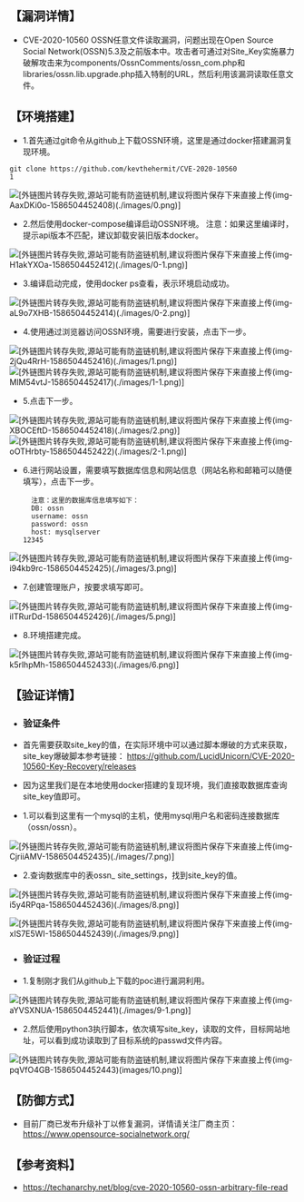 ## 【漏洞详情】

- CVE-2020-10560 OSSN任意文件读取漏洞，问题出现在Open Source Social  Network(OSSN)5.3及之前版本中。攻击者可通过对Site_Key实施暴力破解攻击来为components/OssnComments/ossn_com.php和libraries/ossn.lib.upgrade.php插入特制的URL，然后利用该漏洞读取任意文件。

## 【环境搭建】

- 1.首先通过git命令从github上下载OSSN环境，这里是通过docker搭建漏洞复现环境。

```
git clone https://github.com/kevthehermit/CVE-2020-10560
1
```

![[外链图片转存失败,源站可能有防盗链机制,建议将图片保存下来直接上传(img-AaxDKi0o-1586504452408)(./images/0.png)]](OSSN任意文件读取漏洞（CVE-2020-10560）/20200410163252247.png)

- 2.然后使用docker-compose编译启动OSSN环境。
   注意：如果这里编译时，提示api版本不匹配，建议卸载安装旧版本docker。

![[外链图片转存失败,源站可能有防盗链机制,建议将图片保存下来直接上传(img-H1akYXOa-1586504452412)(./images/0-1.png)]](OSSN任意文件读取漏洞（CVE-2020-10560）/20200410163733774.png)

- 3.编译启动完成，使用docker ps查看，表示环境启动成功。

![[外链图片转存失败,源站可能有防盗链机制,建议将图片保存下来直接上传(img-aL9o7XHB-1586504452414)(./images/0-2.png)]](OSSN任意文件读取漏洞（CVE-2020-10560）/20200410163741293.png)

- 4.使用通过浏览器访问OSSN环境，需要进行安装，点击下一步。

![[外链图片转存失败,源站可能有防盗链机制,建议将图片保存下来直接上传(img-2jQu4RrH-1586504452416)(./images/1.png)]](OSSN任意文件读取漏洞（CVE-2020-10560）/20200410164810782.png)
 ![[外链图片转存失败,源站可能有防盗链机制,建议将图片保存下来直接上传(img-MlM54vtJ-1586504452417)(./images/1-1.png)]](OSSN任意文件读取漏洞（CVE-2020-10560）/2020041016482081.png)

- 5.点击下一步。

![[外链图片转存失败,源站可能有防盗链机制,建议将图片保存下来直接上传(img-XBOCEftD-1586504452418)(./images/2.png)]](OSSN任意文件读取漏洞（CVE-2020-10560）/2020041016553183.png)
 ![[外链图片转存失败,源站可能有防盗链机制,建议将图片保存下来直接上传(img-oOTHrbty-1586504452422)(./images/2-1.png)]](OSSN任意文件读取漏洞（CVE-2020-10560）/20200410165538585.png)

- 6.进行网站设置，需要填写数据库信息和网站信息（网站名称和邮箱可以随便填写），点击下一步。

  ```
    注意：这里的数据库信息填写如下：
    DB: ossn
    username: ossn
    password: ossn 
    host: mysqlserver
  12345
  ```

![[外链图片转存失败,源站可能有防盗链机制,建议将图片保存下来直接上传(img-i94kb9rc-1586504452425)(./images/3.png)]](OSSN任意文件读取漏洞（CVE-2020-10560）/20200410165549282.png)

- 7.创建管理账户，按要求填写即可。

![[外链图片转存失败,源站可能有防盗链机制,建议将图片保存下来直接上传(img-iITRurDd-1586504452426)(./images/5.png)]](OSSN任意文件读取漏洞（CVE-2020-10560）/20200410170609550.png)

- 8.环境搭建完成。

![[外链图片转存失败,源站可能有防盗链机制,建议将图片保存下来直接上传(img-k5rlhpMh-1586504452433)(./images/6.png)]](OSSN任意文件读取漏洞（CVE-2020-10560）/20200410170617191.png)

## 【验证详情】

- ### 验证条件

- 首先需要获取site_key的值，在实际环境中可以通过脚本爆破的方式来获取，site_key爆破脚本参考链接：
   https://github.com/LucidUnicorn/CVE-2020-10560-Key-Recovery/releases

- 因为这里我们是在本地使用docker搭建的复现环境，我们直接取数据库查询site_key值即可。

- 1.可以看到这里有一个mysql的主机，使用mysql用户名和密码连接数据库（ossn/ossn）。

![[外链图片转存失败,源站可能有防盗链机制,建议将图片保存下来直接上传(img-CjriiAMV-1586504452435)(./images/7.png)]](OSSN任意文件读取漏洞（CVE-2020-10560）/20200410170625966.png)

- 2.查询数据库中的表ossn_ site_settings，找到site_key的值。

![[外链图片转存失败,源站可能有防盗链机制,建议将图片保存下来直接上传(img-i5y4RPqa-1586504452436)(./images/8.png)]](OSSN任意文件读取漏洞（CVE-2020-10560）/20200410172845396.png)

 ![[外链图片转存失败,源站可能有防盗链机制,建议将图片保存下来直接上传(img-xIS7E5WI-1586504452439)(./images/9.png)]](OSSN任意文件读取漏洞（CVE-2020-10560）/20200410172853620.png)









- ### 验证过程

- 1.复制刚才我们从github上下载的poc进行漏洞利用。

![[外链图片转存失败,源站可能有防盗链机制,建议将图片保存下来直接上传(img-aYVSXNUA-1586504452441)(./images/9-1.png)]](OSSN任意文件读取漏洞（CVE-2020-10560）/20200410172902676.png)

- 2.然后使用python3执行脚本，依次填写site_key，读取的文件，目标网站地址，可以看到成功读取到了目标系统的passwd文件内容。

![[外链图片转存失败,源站可能有防盗链机制,建议将图片保存下来直接上传(img-pqVfO4GB-1586504452443)(images/10.png)]](OSSN任意文件读取漏洞（CVE-2020-10560）/20200410172909952.png)

## 【防御方式】

- 目前厂商已发布升级补丁以修复漏洞，详情请关注厂商主页：
   https://www.opensource-socialnetwork.org/

## 【参考资料】

- https://techanarchy.net/blog/cve-2020-10560-ossn-arbitrary-file-read
